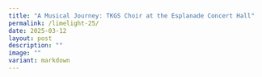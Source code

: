 ```yaml
---
title: "A Musical Journey: TKGS Choir at the Esplanade Concert Hall"
permalink: /limelight-25/
date: 2025-03-12
layout: post
description: ""
image: ""
variant: markdown
---
```

